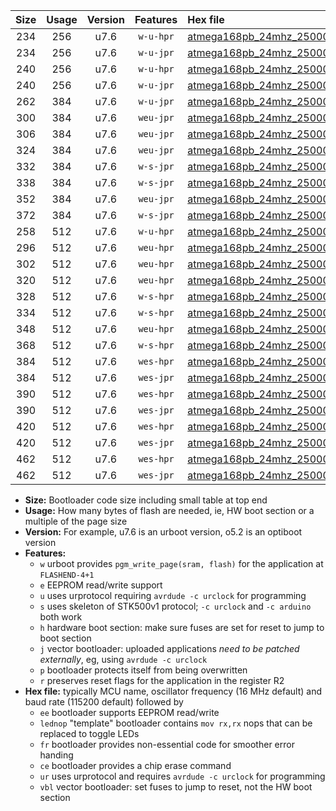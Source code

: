 |Size|Usage|Version|Features|Hex file|
|:-:|:-:|:-:|:-:|:--|
|234|256|u7.6|`w-u-hpr`|[atmega168pb_24mhz_250000bps_ur.hex](https://raw.githubusercontent.com/stefanrueger/urboot/main/bootloaders/atmega168pb/fcpu_24mhz/250000_bps/atmega168pb_24mhz_250000bps_ur.hex)|
|234|256|u7.6|`w-u-jpr`|[atmega168pb_24mhz_250000bps_ur_vbl.hex](https://raw.githubusercontent.com/stefanrueger/urboot/main/bootloaders/atmega168pb/fcpu_24mhz/250000_bps/atmega168pb_24mhz_250000bps_ur_vbl.hex)|
|240|256|u7.6|`w-u-hpr`|[atmega168pb_24mhz_250000bps_lednop_ur.hex](https://raw.githubusercontent.com/stefanrueger/urboot/main/bootloaders/atmega168pb/fcpu_24mhz/250000_bps/atmega168pb_24mhz_250000bps_lednop_ur.hex)|
|240|256|u7.6|`w-u-jpr`|[atmega168pb_24mhz_250000bps_lednop_ur_vbl.hex](https://raw.githubusercontent.com/stefanrueger/urboot/main/bootloaders/atmega168pb/fcpu_24mhz/250000_bps/atmega168pb_24mhz_250000bps_lednop_ur_vbl.hex)|
|262|384|u7.6|`w-u-jpr`|[atmega168pb_24mhz_250000bps_lednop_fr_ur_vbl.hex](https://raw.githubusercontent.com/stefanrueger/urboot/main/bootloaders/atmega168pb/fcpu_24mhz/250000_bps/atmega168pb_24mhz_250000bps_lednop_fr_ur_vbl.hex)|
|300|384|u7.6|`weu-jpr`|[atmega168pb_24mhz_250000bps_ee_ur_vbl.hex](https://raw.githubusercontent.com/stefanrueger/urboot/main/bootloaders/atmega168pb/fcpu_24mhz/250000_bps/atmega168pb_24mhz_250000bps_ee_ur_vbl.hex)|
|306|384|u7.6|`weu-jpr`|[atmega168pb_24mhz_250000bps_ee_lednop_ur_vbl.hex](https://raw.githubusercontent.com/stefanrueger/urboot/main/bootloaders/atmega168pb/fcpu_24mhz/250000_bps/atmega168pb_24mhz_250000bps_ee_lednop_ur_vbl.hex)|
|324|384|u7.6|`weu-jpr`|[atmega168pb_24mhz_250000bps_ee_lednop_fr_ur_vbl.hex](https://raw.githubusercontent.com/stefanrueger/urboot/main/bootloaders/atmega168pb/fcpu_24mhz/250000_bps/atmega168pb_24mhz_250000bps_ee_lednop_fr_ur_vbl.hex)|
|332|384|u7.6|`w-s-jpr`|[atmega168pb_24mhz_250000bps_vbl.hex](https://raw.githubusercontent.com/stefanrueger/urboot/main/bootloaders/atmega168pb/fcpu_24mhz/250000_bps/atmega168pb_24mhz_250000bps_vbl.hex)|
|338|384|u7.6|`w-s-jpr`|[atmega168pb_24mhz_250000bps_lednop_vbl.hex](https://raw.githubusercontent.com/stefanrueger/urboot/main/bootloaders/atmega168pb/fcpu_24mhz/250000_bps/atmega168pb_24mhz_250000bps_lednop_vbl.hex)|
|352|384|u7.6|`weu-jpr`|[atmega168pb_24mhz_250000bps_ee_lednop_fr_ce_ur_vbl.hex](https://raw.githubusercontent.com/stefanrueger/urboot/main/bootloaders/atmega168pb/fcpu_24mhz/250000_bps/atmega168pb_24mhz_250000bps_ee_lednop_fr_ce_ur_vbl.hex)|
|372|384|u7.6|`w-s-jpr`|[atmega168pb_24mhz_250000bps_lednop_fr_vbl.hex](https://raw.githubusercontent.com/stefanrueger/urboot/main/bootloaders/atmega168pb/fcpu_24mhz/250000_bps/atmega168pb_24mhz_250000bps_lednop_fr_vbl.hex)|
|258|512|u7.6|`w-u-hpr`|[atmega168pb_24mhz_250000bps_lednop_fr_ur.hex](https://raw.githubusercontent.com/stefanrueger/urboot/main/bootloaders/atmega168pb/fcpu_24mhz/250000_bps/atmega168pb_24mhz_250000bps_lednop_fr_ur.hex)|
|296|512|u7.6|`weu-hpr`|[atmega168pb_24mhz_250000bps_ee_ur.hex](https://raw.githubusercontent.com/stefanrueger/urboot/main/bootloaders/atmega168pb/fcpu_24mhz/250000_bps/atmega168pb_24mhz_250000bps_ee_ur.hex)|
|302|512|u7.6|`weu-hpr`|[atmega168pb_24mhz_250000bps_ee_lednop_ur.hex](https://raw.githubusercontent.com/stefanrueger/urboot/main/bootloaders/atmega168pb/fcpu_24mhz/250000_bps/atmega168pb_24mhz_250000bps_ee_lednop_ur.hex)|
|320|512|u7.6|`weu-hpr`|[atmega168pb_24mhz_250000bps_ee_lednop_fr_ur.hex](https://raw.githubusercontent.com/stefanrueger/urboot/main/bootloaders/atmega168pb/fcpu_24mhz/250000_bps/atmega168pb_24mhz_250000bps_ee_lednop_fr_ur.hex)|
|328|512|u7.6|`w-s-hpr`|[atmega168pb_24mhz_250000bps.hex](https://raw.githubusercontent.com/stefanrueger/urboot/main/bootloaders/atmega168pb/fcpu_24mhz/250000_bps/atmega168pb_24mhz_250000bps.hex)|
|334|512|u7.6|`w-s-hpr`|[atmega168pb_24mhz_250000bps_lednop.hex](https://raw.githubusercontent.com/stefanrueger/urboot/main/bootloaders/atmega168pb/fcpu_24mhz/250000_bps/atmega168pb_24mhz_250000bps_lednop.hex)|
|348|512|u7.6|`weu-hpr`|[atmega168pb_24mhz_250000bps_ee_lednop_fr_ce_ur.hex](https://raw.githubusercontent.com/stefanrueger/urboot/main/bootloaders/atmega168pb/fcpu_24mhz/250000_bps/atmega168pb_24mhz_250000bps_ee_lednop_fr_ce_ur.hex)|
|368|512|u7.6|`w-s-hpr`|[atmega168pb_24mhz_250000bps_lednop_fr.hex](https://raw.githubusercontent.com/stefanrueger/urboot/main/bootloaders/atmega168pb/fcpu_24mhz/250000_bps/atmega168pb_24mhz_250000bps_lednop_fr.hex)|
|384|512|u7.6|`wes-hpr`|[atmega168pb_24mhz_250000bps_ee.hex](https://raw.githubusercontent.com/stefanrueger/urboot/main/bootloaders/atmega168pb/fcpu_24mhz/250000_bps/atmega168pb_24mhz_250000bps_ee.hex)|
|384|512|u7.6|`wes-jpr`|[atmega168pb_24mhz_250000bps_ee_vbl.hex](https://raw.githubusercontent.com/stefanrueger/urboot/main/bootloaders/atmega168pb/fcpu_24mhz/250000_bps/atmega168pb_24mhz_250000bps_ee_vbl.hex)|
|390|512|u7.6|`wes-hpr`|[atmega168pb_24mhz_250000bps_ee_lednop.hex](https://raw.githubusercontent.com/stefanrueger/urboot/main/bootloaders/atmega168pb/fcpu_24mhz/250000_bps/atmega168pb_24mhz_250000bps_ee_lednop.hex)|
|390|512|u7.6|`wes-jpr`|[atmega168pb_24mhz_250000bps_ee_lednop_vbl.hex](https://raw.githubusercontent.com/stefanrueger/urboot/main/bootloaders/atmega168pb/fcpu_24mhz/250000_bps/atmega168pb_24mhz_250000bps_ee_lednop_vbl.hex)|
|420|512|u7.6|`wes-hpr`|[atmega168pb_24mhz_250000bps_ee_lednop_fr.hex](https://raw.githubusercontent.com/stefanrueger/urboot/main/bootloaders/atmega168pb/fcpu_24mhz/250000_bps/atmega168pb_24mhz_250000bps_ee_lednop_fr.hex)|
|420|512|u7.6|`wes-jpr`|[atmega168pb_24mhz_250000bps_ee_lednop_fr_vbl.hex](https://raw.githubusercontent.com/stefanrueger/urboot/main/bootloaders/atmega168pb/fcpu_24mhz/250000_bps/atmega168pb_24mhz_250000bps_ee_lednop_fr_vbl.hex)|
|462|512|u7.6|`wes-hpr`|[atmega168pb_24mhz_250000bps_ee_lednop_fr_ce.hex](https://raw.githubusercontent.com/stefanrueger/urboot/main/bootloaders/atmega168pb/fcpu_24mhz/250000_bps/atmega168pb_24mhz_250000bps_ee_lednop_fr_ce.hex)|
|462|512|u7.6|`wes-jpr`|[atmega168pb_24mhz_250000bps_ee_lednop_fr_ce_vbl.hex](https://raw.githubusercontent.com/stefanrueger/urboot/main/bootloaders/atmega168pb/fcpu_24mhz/250000_bps/atmega168pb_24mhz_250000bps_ee_lednop_fr_ce_vbl.hex)|

- **Size:** Bootloader code size including small table at top end
- **Usage:** How many bytes of flash are needed, ie, HW boot section or a multiple of the page size
- **Version:** For example, u7.6 is an urboot version, o5.2 is an optiboot version
- **Features:**
  + `w` urboot provides `pgm_write_page(sram, flash)` for the application at `FLASHEND-4+1`
  + `e` EEPROM read/write support
  + `u` uses urprotocol requiring `avrdude -c urclock` for programming
  + `s` uses skeleton of STK500v1 protocol; `-c urclock` and `-c arduino` both work
  + `h` hardware boot section: make sure fuses are set for reset to jump to boot section
  + `j` vector bootloader: uploaded applications *need to be patched externally*, eg, using `avrdude -c urclock`
  + `p` bootloader protects itself from being overwritten
  + `r` preserves reset flags for the application in the register R2
- **Hex file:** typically MCU name, oscillator frequency (16 MHz default) and baud rate (115200 default) followed by
  + `ee` bootloader supports EEPROM read/write
  + `lednop` "template" bootloader contains `mov rx,rx` nops that can be replaced to toggle LEDs
  + `fr` bootloader provides non-essential code for smoother error handing
  + `ce` bootloader provides a chip erase command
  + `ur` uses urprotocol and requires `avrdude -c urclock` for programming
  + `vbl` vector bootloader: set fuses to jump to reset, not the HW boot section
